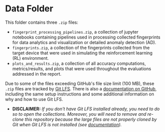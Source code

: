 # Data Folder

This folder contains three `.zip` files:
- `fingerprint_processing_pipelines.zip`, a collection of jupyter notebooks containing pipelines used in processing collected fingerprints for data analytics and visualization or detailed anomaly detection (AD).
- `fingerprints.zip`, a collection of the fingerprints collected from the target device that were used in simulating the reinforcement learning (RL) environment. 
- `plots_and_results.zip`, a collection of all accuracy computations, metrics/results, and plots that were used throughout the evaluations addressed in the report.

Due to some of the files exceeding GitHub's file size limit (100 MB), these `.zip` files are tracked by [Git LFS](https://git-lfs.com/).
There is also a [documentation on GitHub](https://docs.github.com/en/repositories/working-with-files/managing-large-files/about-large-files-on-github), including the same setup instructions and some additional information on why and how to use Git LFS.
- **DISCLAIMER:** _If you don't have Git LFS installed already, you need to do so to open the collections. Moreover, you will need to remove and re-clone this repository because the large files are not properly cloned by Git when Git LFS is not installed (see [documentation](https://docs.github.com/en/repositories/working-with-files/managing-large-files/collaboration-with-git-large-file-storage))._
